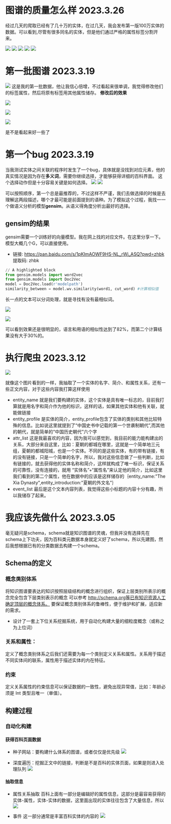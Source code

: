 # 图谱的质量怎么样 2023.3.26
经过几天的爬取已经有了几十万的实体，在过几天，我会发布第一版100万实体的数据。可以看到,尽管有很多同名的实体，但是他们通过严格的属性标签分割开来。

![](img/13.jpg)
![](img/14.jpeg)
![](img/15.jpg)
![](img/16.jpg)
![](img/17.jpeg)

# 第一批图谱 2023.3.19
![](img/10.jpeg)
这是我的第一批数据，他让我信心倍增，不过看起来很单调，我觉得修改他们的标签属性，然后将原有标签用其他属性储存。
**修改后的效果**

![](img/11.jpeg)

![](img/12.jpeg)

![](img/13.jpg)

是不是看起来好一些了


# 第一个bug 2023.3.19
当我测试实体之间关联的程序时发生了一个bug，具体就是没找到对应元素，他的真实情况是因为存在**多义词**，需要你继续选择，才能够获得详细的百科界面。
这个选择动作但是十分容易关键是如何选择。
![](img/6.jpg)
![](img/7.jpeg)

可以按照顺序，第一个总是最推荐的，不过这样不严谨，我们去做选择的时候是去理解这两段描述，哪个才最可能是前面提到的语种。为了模拟这个过程，我找一一个做语义分析的模型**gensim**。从语义得角度分析出最好的选择。
## gensim的结果
gensim需要一个训练好的向量模型。我在网上找的对应文件。在这里分享一下。模型大概几个G，可以直接使用。
 - 链接: https://pan.baidu.com/s/1pKImAOWF9HS-NL_rWj_ASQ?pwd=zhbk 提取码: zhbk 
```python
// A highlighted block
from gensim.models import word2vec
from gensim.models import Doc2Vec
model = Doc2Vec.load(r'modelpath')
similarity_between = model.wv.similarity(word1, cut_word) #计算相似值
```
长一点的文本可以分词处理，就是寻找有没有最相似词。

![](img/8.jpeg)

![](img/9.jpeg)

可以看到效果还是很明显的，语言和用语的相似性达到了82%，而第二个计算结果没有大于30%的。


# 执行爬虫  2023.3.12
![](img/5.jpg)

就像这个图片看到的一样，我抽取了一个实体的名字、简介、和属性关系，还有一些正文内容，对于这些内容我打算这样使用
- entity_name 就是我们要构建的实体，这个实体是具有唯一标志的，目前我打算就是用名字和简介作为他的标识，这样的话，如果其他实体和他有关联，就能做链接
- entity_profile 是实体的简介，entity_profile包含了实体的类别和其他比较特殊的信息。比如说这里就提到了“中国史书中记载的第一个世袭制朝代”,而其他的朝代，就是简单的“中国历史朝代”六个字
- attr_list 这是我最喜欢的内容，因为我可以感觉到，我目前的能力能构建出的关系，大部分来自这里，比如：夏朝的都城在哪里，这就是一个简单地三元组，夏朝的都城阳城，也是一个实体。不同的是这些实体，有的带有链接，有的没有链接，只是一个简单的名字，所以，我对这些信息做了一些判断，比如有链接的，就去获得他的实体名称和简介，这样就构成了唯一标识，保证关系的可靠性，没有连接的，就用 “实体名”+“属性名”来认定他的简介，比如这里我们看到的第二个属性，他在数据中的应该是这样储存的｛entity_name:"The Xia Dynasty",entity_introduction:"夏朝的外文名"｝
- event_list 最后是这个文本内容列表，我觉得这些小标题的内容十分有趣，所以我储存了起来。 

# 我应该先做什么   2023.3.05
毫无疑问是schema，schema就是知识图谱的灵魂，但我并没有选择先在schema上下功夫，因为百科类元数据本身就定义好了schema，所以先建图，然后我想根据已有的分类数据去构建一个schema。

## Schema的定义
### 概念类别体系
将知识图谱要表达的知识按照层级结构的概念进行组织，保证上层类别所表示的概念完全包含下层类别表示的概念
可以参考 http://schema.org等已有知识资源人工确定顶层的概念体系。
要保证概念类别体系的鲁棒性，便于维护和扩展，适应新的需求。
- 设计了一套上下位关系挖掘系统，用于自动化构建大量的细粒度概念（或称之为上位词）
### 关系和属性：
定义了概念类别体系之后我们还需要为每一个类别定义关系和属性。关系用于描述不同实体间的联系，属性用于描述实体的内在特征。
### 约束
定义关系属性的约束信息可以保证数据的一致性，避免出现异常值，比如：年龄必须是 Int 类型且唯一（单值）。

## 构建过程
### 自动化构建
#### 获得百科页面数据
 - 种子网站：要构建什么体系的图谱，或者仅仅是优先级
![](img/1.jpeg)

 - 深度遍历：挖掘正文中的链接，判断是不是百科的实体页面，如果是则进入处理队列
![](img/2.jpeg)

#### 抽取信息
 - 属性关系抽取
 百科上面有一部分是编辑好的属性信息，这部分是最容易获得的实体-属性，实体-实体的数据，这里面出现的实体往往包含了大量信息，所以
![](img/3.jpg)

 - 事件
 这一部分通常是丰富百科实体的内容的
![](img/4.jpg)
